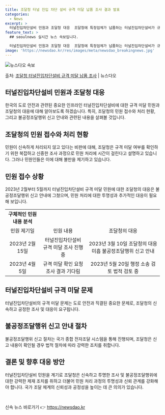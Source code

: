 ```yaml
---
title: 조달청 터널 진입 차단 설비 규격 미달 납품 조사 결과 발표
categories:
  - News
excerpt: >
  터널진입차단설비 민원과 조달청 대응  조달청에 특정업체가 납품하는 터널진입차단설비가 규격 미달이라는 민원이 …
feature_text: >
  ## seoulnews 실시간 뉴스 속보입니다.

  터널진입차단설비 민원과 조달청 대응  조달청에 특정업체가 납품하는 터널진입차단설비가 규격 미달이라는 민원이 …
image: 'https://newsdao.kr/res/images/meta/newsdao_breakingnews.jpg'
---
```


![뉴스다오 속보](https://newsdao.kr/res/images/meta/newsdao_breakingnews.jpg)

<p>출처: <a href="https://newsdao.kr/4645" rel="dofollow">조달청 터널진입차단설비 규격 미달 납품 조사</a> | 뉴스다오</p>

<h2 data-ke-size="size26">터널진입차단설비 민원과 조달청 대응</h2>
<p data-ke-size="size16">한국의 도로 안전과 관련된 중요한 인프라인 터널진입차단설비에 대한 규격 미달 민원과 조달청의 대응에 대해 알아보도록 하겠습니다. 특히, 조달청의 민원 접수와 처리 현황, 그리고 불공정조달행위 신고 안내와 관련된 내용을 살펴볼 것입니다.</p>

<h2 data-ke-size="size24">조달청의 민원 접수와 처리 현황</h2>
<p data-ke-size="size16">민원이 신속하게 처리되지 않고 있다는 비판에 대해, 조달청은 규격 미달 여부를 확인하기 위한 복잡하고 신중한 조사 과정으로 민원 처리에 시간이 걸린다고 설명하고 있습니다. 그러나 민원인들은 이에 대해 불만을 제기하고 있습니다.</p>

<h2 data-ke-size="size24">민원 접수 상황</h2>
<p data-ke-size="size16">2023년 2월부터 5월까지 터널진입차단설비 규격 미달 민원에 대한 조달청의 대응은 불공정조달행위 신고 안내에 그쳤으며, 민원 처리에 대한 투명성과 추가적인 대응이 필요해 보입니다.</p>

<table>
	<tr>
		<td style="text-align: center; height: 17px;"><b>구체적인 민원 내용 분석</b></td>
	</tr>
	<tr>
		<td style="text-align: center; height: 17px;">민원 제기일</td>
		<td style="text-align: center; height: 17px;">민원 내용</td>
		<td style="text-align: center; height: 17px;">조달청의 대응</td>
	</tr>
	<tr>
		<td style="text-align: center; height: 17px;">2023년 2월 15일</td>
		<td style="text-align: center; height: 17px;">터널진입차단설비 규격 미달 조사 진행 중</td>
		<td style="text-align: center; height: 17px;">2023년 3월 10일 조달청의 대응 미흡 불공정조달행위 신고 안내</td>
	</tr>
	<tr>
		<td style="text-align: center; height: 17px;">2023년 4월 5일</td>
		<td style="text-align: center; height: 17px;">규격 미달 확인 요청 조사 결과 기다림</td>
		<td style="text-align: center; height: 17px;">2023년 5월 20일 행정 소송 검토 법적 검토 중</td>
	</tr>
</table>

<h2 data-ke-size="size24">터널진입차단설비 규격 미달 문제</h2>
<p data-ke-size="size16">터널진입차단설비의 규격 미달 문제는 도로 안전과 직결된 중요한 문제로, 조달청의 신속하고 공정한 조사 및 대응이 요구됩니다.</p>

<h2 data-ke-size="size24">불공정조달행위 신고 안내 절차</h2>
<p data-ke-size="size16">불공정조달행위 신고 절차는 국가 종합 전자조달 시스템을 통해 진행되며, 조달청은 신고 내용이 확인될 경우 법적 절차에 따라 강력한 조치를 취합니다.</p>

<h2 data-ke-size="size24">결론 및 향후 대응 방안</h2>
<p data-ke-size="size16">터널진입차단설비 민원을 계기로 조달청은 신속하고 투명한 조사 및 불공정조달행위에 대한 강력한 제재 조치를 취하고 더불어 민원 처리 과정의 투명성과 신뢰 관계를 강화해야 합니다. 국가 조달 체계의 신뢰성과 공정성을 높이는 데 큰 의의가 있습니다.</p>
<p data-ke-size="size16">&nbsp;</p> 

신속 뉴스 바로가기 👉 <a href="https://newsdao.kr" rel="dofollow">https://newsdao.kr</a>


